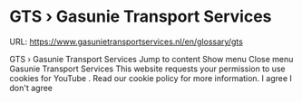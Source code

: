 # GTS › Gasunie Transport Services

URL: https://www.gasunietransportservices.nl/en/glossary/gts

GTS › Gasunie Transport Services
Jump to content
Show menu
Close menu
Gasunie Transport Services
This website requests your permission to use cookies for
YouTube
. Read our
cookie policy
for more information.
I agree
I don't agree